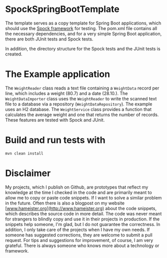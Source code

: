 # SpockSpringBootTemplate
The template serves as a copy template for Spring Boot applications, which should use the [Spock framework](http://spockframework.org) for testing.
The pom.xml file contains all the necessary dependencies, and for a very simple Spring Boot application, there are both JUnit tests and Spock tests.

In addition, the directory structure for the Spock tests and the JUnit tests is created.

# The Example application
The `WeightReader` class reads a text file containing a `WeightData` record per line, which includes a weight (80.7) and a date (28.10.).
The `WeightDataImporter` class uses the `WeightReader` to write the scanned text file to a database via a repository (`WeightDataRepository`). The example uses an H2 database.
The `WeightService` class provides a function that calculates the average weight and one that returns the number of records.
These features are tested with Spock and JUnit.



# Build and run tests with
`mvn clean install`


# Disclaimer
My projects, which I publish on Github, are prototypes that reflect my knowledge
at the time I checked in the code and are primarily meant to allow me to copy or paste
code snippets. If I want to solve a similar problem in the future.
Often there is also a blogpost on my website [www.hameister.org](http://www.hameister.org) about the code snippets, which describes the source code in more detail.
The code was never meant for strangers to blindly copy and use it in their projects in production.
If the snippets help someone, I'm glad, but I do not guarantee the correctness.
In addition, I only take care of the projects when I have my own needs.
If someone has suggested corrections, they are welcome to submit a pull request.
For tips and suggestions for improvement, of course, I am very grateful.
There is always someone who knows more about a technology or framework.